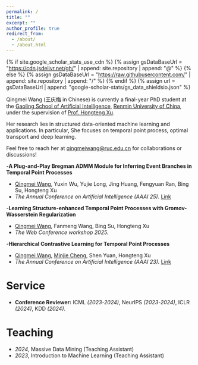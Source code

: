 ```yaml
---
permalink: /
title: ""
excerpt: ""
author_profile: true
redirect_from: 
  - /about/
  - /about.html
---
```


{% if site.google_scholar_stats_use_cdn %}
{% assign gsDataBaseUrl = "https://cdn.jsdelivr.net/gh/" | append: site.repository | append: "@" %}
{% else %}
{% assign gsDataBaseUrl = "https://raw.githubusercontent.com/" | append: site.repository | append: "/" %}
{% endif %}
{% assign url = gsDataBaseUrl | append: "google-scholar-stats/gs_data_shieldsio.json" %}

<span class='anchor' id='about-me'></span>

Qingmei Wang (王庆梅 in Chinese) is currently a final-year PhD student at the [Gaoling School of Artificial Intelligence](http://ai.ruc.edu.cn/), [Renmin University of
China](http://www.ruc.edu.cn/), under the supervision of [Prof. Hongteng Xu](https://hongtengxu.github.io/). 

Her research lies in structured data-oriented machine learning and applications. 
In particular, She focuses on temporal point process, optimal transport and deep learning.

Feel free to reach her at <qingmeiwang@ruc.edu.cn> for collaborations or discussions!


-**A Plug-and-Play Bregman ADMM Module for Inferring Event Branches in Temporal Point Processes**
  - <u>Qingmei Wang</u>, Yuxin Wu, Yujie Long, Jing Huang, Fengyuan Ran, Bing Su, Hongteng Xu
  - *The Annual Conference on Artificial Intelligence (AAAI 25).* [Link](https://arxiv.org/pdf/2501.04529)

-**Learning Structure-enhanced Temporal Point Processes with Gromov-Wasserstein Regularization**
  - <u>Qingmei Wang</u>, Fanmeng Wang, Bing Su, Hongteng Xu
  - *The Web Conference workshop 2025.* 
 
-**Hierarchical Contrastive Learning for Temporal Point Processes**
  - <u>Qingmei Wang</u>, <u>Minjie Cheng</u>, Shen Yuan, Hongteng Xu
  - *The Annual Conference on Artificial Intelligence (AAAI 23).* [Link](https://ojs.aaai.org/index.php/AAAI/article/view/26211)
 

# Service
  - **Conference Reviewer:** ICML *(2023-2024)*, NeurIPS *(2023-2024)*, ICLR *(2024)*, KDD *(2024)*.


# Teaching
- *2024*, Massive Data Mining (Teaching Assistant)
- *2023*, Introduction to Machine Learning (Teaching Assistant)
